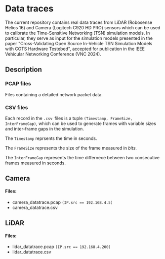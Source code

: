 # Data traces
The current repository contains real data traces from LiDAR (Robosense Helios 16) and Camera (Logitech C920 HD PRO) sensors which can be used to calibrate the Time-Sensitive Networking (TSN) simulation models. In particular, they serve as input for the simulation models presented in the paper "Cross-Validating Open Source In-Vehicle TSN Simulation Models with COTS Hardware Testebed", accepted for publication in the IEEE Vehicular Networking Conference (VNC 2024).

## Description
### PCAP files
Files containing a detailed network packet data. 

### CSV files
Each record in the ```.csv ```files is a tuple ```(Timestamp, FrameSize, InterFrameGap)```, which can be used to generate frames with variable sizes and inter-frame gaps in the simulation.

The ```Timestamp``` reprsents the time in seconds.

The ```FrameSize``` represents the size of the frame measured in *bits*.

The ```InterFrameGap``` represents the time differnece between two consecutive frames measured in seconds.

## Camera
#### Files:
- camera_datatrace.pcap  ```(IP.src == 192.168.4.5)```
- camera_datatrace.csv

## LiDAR
#### Files:
- lidar_datatrace.pcap ```(IP.src == 192.168.4.200)```
- lidar_datatrace.csv
